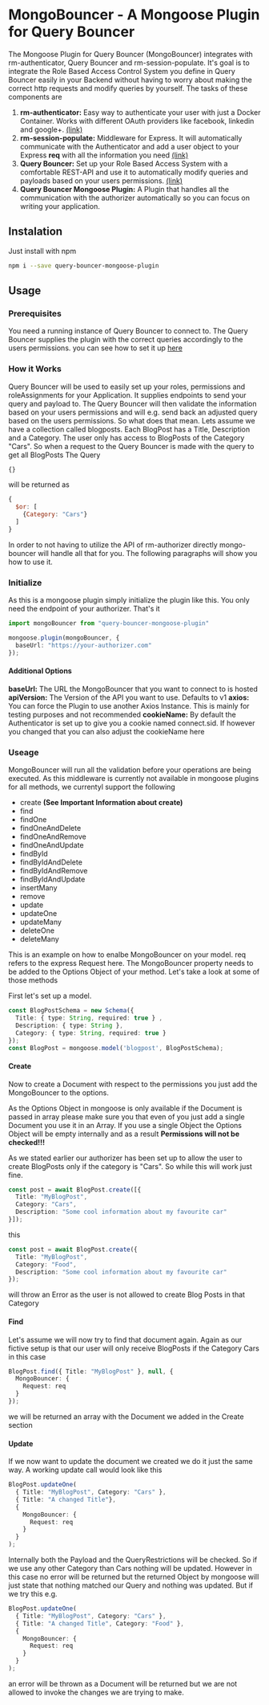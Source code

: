 # MongoBouncer - A Mongoose Plugin for Query Bouncer

The Mongoose Plugin for Query Bouncer (MongoBouncer) integrates with rm-authenticator, Query Bouncer and rm-session-populate. It's goal is to integrate the Role Based Access Control System you define in Query Bouncer easily in your Backend without having to worry about making the correct http requests and modify queries by yourself. The tasks of these components are

1. **rm-authenticator:** Easy way to authenticate your user with just a Docker Container. Works with different OAuth providers like facebook, linkedin and google+. [(link)](https://github.com/relief-melone/rm-authenticator)
2. **rm-session-populate:** Middleware for Express. It will automatically communicate with the Authenticator and add a user object to your Express **req** with all the information you need [(link)](https://github.com/relief-melone/rm-session-populator)
3. **Query Bouncer:** Set up your Role Based Access System with a comfortable REST-API and use it to automatically modify queries and payloads based on your users permissions. [(link)](https://github.com/relief-melone/query-bouncer)
4. **Query Bouncer Mongoose Plugin:** A Plugin that handles all the communication with the authorizer automatically so you can focus on writing your application.

## Instalation

Just install with npm

```sh
npm i --save query-bouncer-mongoose-plugin
```

## Usage

### Prerequisites

You need a running instance of Query Bouncer to connect to. The Query Bouncer supplies the plugin with the correct queries accordingly to the users permissions. you can see how to set it up [here](https://github.com/relief-melone/query-bouncer)

### How it Works

Query Bouncer will be used to easily set up your roles, permissions and roleAssignments for your Application. It supplies endpoints to send your query and payload to. The Query Bouncer will then validate the information based on your users permissions and will e.g. send back an adjusted query based on the users permissions. So what does that mean. Lets assume we have a collection called blogposts. Each BlogPost has a Title, Description and a Category. The user only has access to BlogPosts of the Category "Cars". So when a request to the Query Bouncer is made with the query to get all BlogPosts The Query 

```js
{}
```
will be returned as

```js
{ 
  $or: [ 
    {Category: "Cars"} 
  ] 
}
```

In order to not having to utilize the API of rm-authorizer directly mongo-bouncer will handle all that for you. The following paragraphs will show you how to use it.


### Initialize

As this is a mongoose plugin simply initialize the plugin like this. You only need the endpoint of your authorizer. That's it

```ts
import mongoBouncer from "query-bouncer-mongoose-plugin"

mongoose.plugin(mongoBouncer, {
  baseUrl: "https://your-authorizer.com"
});
```

#### Additional Options
**baseUrl:** The URL the MongoBouncer that you want to connect to is hosted
**apiVersion:** The Version of the API you want to use. Defaults to v1
**axios:** You can force the Plugin to use another Axios Instance. This is mainly for testing purposes and not recommended
**cookieName:** By default the Authenticator is set up to give you a cookie named connect.sid. If however you changed that you can also adjust the cookieName here

### Useage

MongoBouncer will run all the validation before your operations are being executed. As this middleware is currently not available in mongoose plugins for all methods, we currentyl support the following

- create **(See Important Information about create)**
- find
- findOne
- findOneAndDelete
- findOneAndRemove
- findOneAndUpdate
- findById
- findByIdAndDelete
- findByIdAndRemove
- findByIdAndUpdate
- insertMany
- remove 
- update
- updateOne
- updateMany
- deleteOne
- deleteMany

This is an example on how to enalbe MongoBouncer on your model. req refers to the express Request here. The MongoBouncer property needs to be added to the Options Object of your method. Let's take a look at some of those methods

First let's set up a model.
```ts
const BlogPostSchema = new Schema({
  Title: { type: String, required: true } ,
  Description: { type: String },
  Category: { type: String, required: true }
});
const BlogPost = mongoose.model('blogpost', BlogPostSchema);
```
#### Create
Now to create a Document with respect to the permissions you just add the MongoBouncer to the options. 

As the Options Object in mongoose is only available if the Document is passed in array please make sure you that even of you just add a single Document you use it in an Array. If you use a single Object the Options Object will be empty internally and as a result **Permissions will not be checked!!!**

As we stated earlier our authorizer has been set up to
allow the user to create BlogPosts only if the category is "Cars". So while this will work just fine.
```ts
const post = await BlogPost.create([{
  Title: "MyBlogPost",
  Category: "Cars",
  Description: "Some cool information about my favourite car"
}]);
```
this
```ts
const post = await BlogPost.create({
  Title: "MyBlogPost",
  Category: "Food",
  Description: "Some cool information about my favourite car"
});
```
will throw an Error as the user is not allowed to create Blog Posts in that Category

#### Find

Let's assume we will now try to find that document again. Again as our fictive setup is that our user will only receive BlogPosts if the Category
Cars in this case
```ts
BlogPost.find({ Title: "MyBlogPost" }, null, {
  MongoBouncer: {
    Request: req
  }
});
```
we will be returned an array with the Document we added in the Create section


#### Update
If we now want to update the document we created we do it just the same way. A working update call would look like this
```ts
BlogPost.updateOne(
  { Title: "MyBlogPost", Category: "Cars" }, 
  { Title: "A changed Title"}, 
  {
    MongoBouncer: {
      Request: req
    }
  }
);
```
Internally both the Payload and the QueryRestrictions will be checked. So if we use any other Category than Cars nothing will be updated. However in this case no error will be returned but the returned Object by mongoose will just state that nothing matched our Query and nothing was updated. But if we try this e.g.
```ts
BlogPost.updateOne(
  { Title: "MyBlogPost", Category: "Cars" }, 
  { Title: "A changed Title", Category: "Food" }, 
  {
    MongoBouncer: {
      Request: req
    }
  }
);
```
an error will be thrown as a Document will be returned but we are not allowed to invoke the changes we are trying to make.

